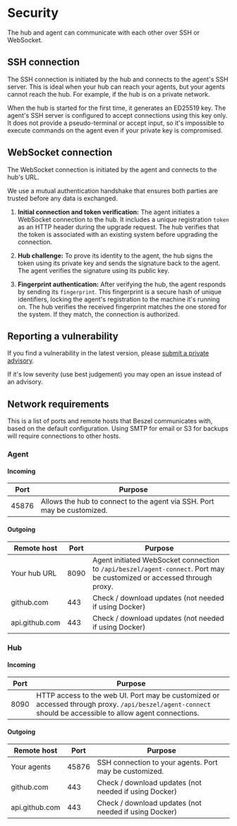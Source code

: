 # Security

The hub and agent can communicate with each other over SSH or WebSocket.

## SSH connection

The SSH connection is initiated by the hub and connects to the agent's SSH server. This is ideal when your hub can reach your agents, but your agents cannot reach the hub. For example, if the hub is on a private network.

When the hub is started for the first time, it generates an ED25519 key. The agent's SSH server is configured to accept connections using this key only. It does not provide a pseudo-terminal or accept input, so it's impossible to execute commands on the agent even if your private key is compromised.

## WebSocket connection

The WebSocket connection is initiated by the agent and connects to the hub's URL.

We use a mutual authentication handshake that ensures both parties are trusted before any data is exchanged.

1. **Initial connection and token verification:** The agent initiates a WebSocket connection to the hub. It includes a unique registration `token` as an HTTP header during the upgrade request. The hub verifies that the token is associated with an existing system before upgrading the connection.

2. **Hub challenge:** To prove its identity to the agent, the hub signs the token using its private key and sends the signature back to the agent. The agent verifies the signature using its public key.

3. **Fingerprint authentication:** After verifying the hub, the agent responds by sending its `fingerprint`. This fingerprint is a secure hash of unique identifiers, locking the agent's registration to the machine it's running on. The hub verifies the received fingerprint matches the one stored for the system. If they match, the connection is authorized.

## Reporting a vulnerability

If you find a vulnerability in the latest version, please [submit a private advisory](https://github.com/henrygd/beszel/security/advisories/new).

If it's low severity (use best judgement) you may open an issue instead of an advisory.

## Network requirements

This is a list of ports and remote hosts that Beszel communicates with, based on the default configuration. Using SMTP for email or S3 for backups will require connections to other hosts.

### Agent

#### Incoming

| Port  | Purpose                                                                 |
| ----- | ----------------------------------------------------------------------- |
| 45876 | Allows the hub to connect to the agent via SSH. Port may be customized. |

#### Outgoing

| Remote host    | Port | Purpose                                                                                                                |
| -------------- | ---- | ---------------------------------------------------------------------------------------------------------------------- |
| Your hub URL   | 8090 | Agent initiated WebSocket connection to `/api/beszel/agent-connect`. Port may be customized or accessed through proxy. |
| github.com     | 443  | Check / download updates (not needed if using Docker)                                                                  |
| api.github.com | 443  | Check / download updates (not needed if using Docker)                                                                  |

### Hub

#### Incoming

| Port | Purpose                                                                                                                                                   |
| ---- | --------------------------------------------------------------------------------------------------------------------------------------------------------- |
| 8090 | HTTP access to the web UI. Port may be customized or accessed through proxy. `/api/beszel/agent-connect` should be accessible to allow agent connections. |

#### Outgoing

| Remote host    | Port  | Purpose                                                |
| -------------- | ----- | ------------------------------------------------------ |
| Your agents    | 45876 | SSH connection to your agents. Port may be customized. |
| github.com     | 443   | Check / download updates (not needed if using Docker)  |
| api.github.com | 443   | Check / download updates (not needed if using Docker)  |
